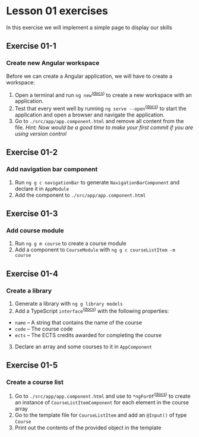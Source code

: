 # Lesson 01 exercises
In this exercise we will implement a simple page to display our skills 

## Exercise 01-1
### Create new Angular workspace
Before we can create a Angular application, we will have to create a workspace:

1. Open a terminal and run `ng new`<sup>(<a href="https://angular.io/cli/new">docs</a>)</sup> to create a new workspace with an application.
2. Test that every went well by running `ng serve --open`<sup>(<a href="https://angular.io/cli/serve">docs</a>)</sup> to start the application and open a browser and navigate the application.
3. Go to `./src/app/app.component.html` and remove all content from the file. _Hint: Now would be a good time to make your first commit if you are using version control_

## Exercise 01-2
### Add navigation bar component

1. Run `ng g c navigationBar` to generate `NavigationBarComponent` and declare it in `AppModule`
2. Add the component to `./src/app/app.component.html`

## Exercise 01-3
### Add course module

1. Run `ng g m course` to create a course module
2. Add a component to `CourseModule` with `ng g c courseListItem -m course`

## Exercise 01-4
### Create a library

1. Generate a library with `ng g library models`
2. Add a TypeScript `interface`<sup>(<a href="https://www.typescriptlang.org/docs/handbook/2/everyday-types.html#interfaces">docs</a>)</sup> with the following properties:
  - `name` – A string that contains the name of the course
  - `code` – The course code
  - `ects` – The ECTS credits awarded for completing the course
3. Declare an array and some courses to it in `AppComponent`

## Exercise 01-5
### Create a course list

1. Go to `./src/app/app.component.html` and use to `*ngForOf`<sup>(<a href="https://angular.io/api/common/NgForOf">docs</a>)</sup> to create an instance of `CourseListItemComponent` for each element in the course array
2. Go to the template file for `CourseListItem` and add an `@Input()` of type `Course`
3. Print out the contents of the provided object in the template